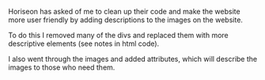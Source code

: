 Horiseon has asked of me to clean up their code and make the website more user friendly by adding descriptions to the images on the website. 

To do this I removed many of the divs and replaced them with more descriptive elements (see notes in html code).

I also went through the images and added <alt> attributes, which will describe the images to those who need them.
